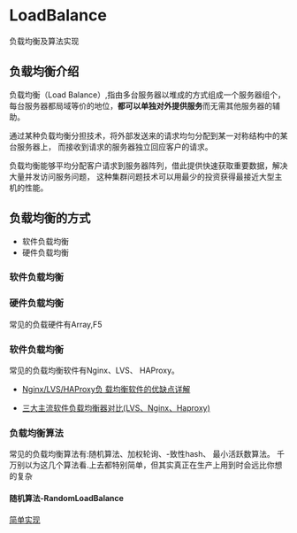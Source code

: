 # LoadBalance
负载均衡及算法实现

## 负载均衡介绍
负载均衡（Load Balance）,指由多台服务器以堆成的方式组成一个服务器组个，
每台服务器都局域等价的地位，**都可以单独对外提供服务**而无需其他服务器的辅助。

通过某种负载均衡分担技术，将外部发送来的请求均匀分配到某一对称结构中的某台服务器上，
而接收到请求的服务器独立回应客户的请求。

负载均衡能够平均分配客户请求到服务器阵列，借此提供快速获取重要数据，解决大量并发访问服务问题，
这种集群问题技术可以用最少的投资获得最接近大型主机的性能。

## 负载均衡的方式
- 软件负载均衡
- 硬件负载均衡

### 软件负载均衡

### 硬件负载均衡
常见的负载硬件有Array,F5

### 软件负载均衡
常见的负载均衡软件有Nginx、LVS、 HAProxy。

- [Nginx/LVS/HAProxy负 载均衡软件的优缺点详解](http://www.ha97.com/5646.html)

- [三大主流软件负载均衡器对比(LVS、Nginx、Haproxy)](http://www.21yunwei.com/archives/5824)

### 负载均衡算法
常见的负载均衡算法有:随机算法、加权轮询、-致性hash、 最小活跃数算法。
千万别以为这几个算法看.上去都特别简单，但其实真正在生产上用到时会远比你想的复杂

#### 随机算法-RandomLoadBalance
[简单实现](random.Random)

